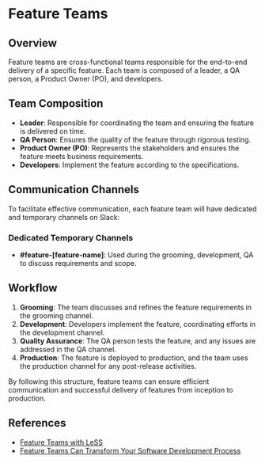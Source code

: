 # Feature Teams

## Overview
Feature teams are cross-functional teams responsible for the end-to-end delivery of a specific feature. Each team is composed of a leader, a QA person, a Product Owner (PO), and developers.

## Team Composition
- **Leader**: Responsible for coordinating the team and ensuring the feature is delivered on time.
- **QA Person**: Ensures the quality of the feature through rigorous testing.
- **Product Owner (PO)**: Represents the stakeholders and ensures the feature meets business requirements.
- **Developers**: Implement the feature according to the specifications.

## Communication Channels
To facilitate effective communication, each feature team will have dedicated and temporary channels on Slack:

### Dedicated Temporary Channels
- **#feature-[feature-name]**: Used during the grooming, development, QA to discuss requirements and scope.

## Workflow
1. **Grooming**: The team discusses and refines the feature requirements in the grooming channel.
2. **Development**: Developers implement the feature, coordinating efforts in the development channel.
3. **Quality Assurance**: The QA person tests the feature, and any issues are addressed in the QA channel.
4. **Production**: The feature is deployed to production, and the team uses the production channel for any post-release activities.

By following this structure, feature teams can ensure efficient communication and successful delivery of features from inception to production.

## References
- [Feature Teams with LeSS](https://less.works/less/structure/feature-teams)
- [Feature Teams Can Transform Your Software Development Process](https://www.youtube.com/watch?v=H4dDR4mTPA0)